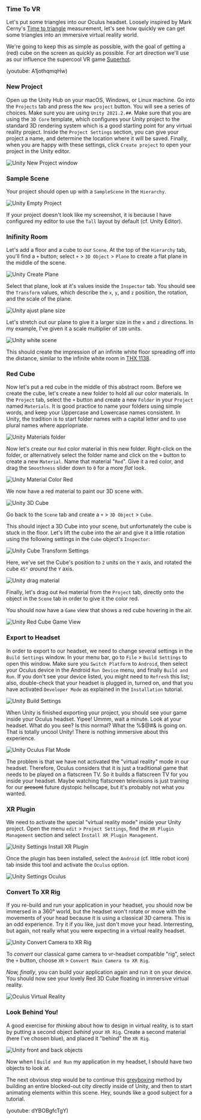 ### Time To VR
Let's put some triangles into our Oculus headset. Loosely inspired by Mark Cerny's [Time to triangle](https://www.youtube.com/watch?v=ph8LyNIT9sg&t=162s) measurement, let's see how quickly we can get some triangles into an immersive virtual reality world.

We're going to keep this as simple as possible, with the goal of getting a (red) cube on the screen as quickly as possible. For art direction we'll use as our influence the supercool VR game [Superhot](https://superhotgame.com).

(youtube: A1jothqmqHw)

### New Project
Open up the Unity Hub on your macOS, Windows, or Linux machine. Go into the `Projects` tab and press the `New project` button. You will see a series of choices. Make sure you are using `Unity 2021.2.##`. Make sure that you are using the `3D Core` template, which configures your Unity project to the standard 3D rendering system which is a good starting point for any virtual reality project. Inside the `Project Settings` section, you can give your project a name, and determine the location where it will be saved. Finally, when you are happy with these settings, click `Create project` to open your project in the Unity editor.

![Unity New Project window](unity-new-project-window.jpg)

### Sample Scene
Your project should open up with a `SampleScene` in the `Hierarchy`.

![Unity Empty Project](unity-empty-project.png)

If your project doesn't look like my screenshot, it is because I have configured my editor to use the `Tall` layout by default (cf. Unity Editor).

### Inifinity Room
Let's add a floor and a cube to our `Scene`. At the top of the `Hierarchy` tab, you'll find a `+` button; select `+` > `3D Object` > `Plane` to create a flat plane in the middle of the scene.

![Unity Create Plane](unity-create-plane.jpg)

Select that plane, look at it's values inside the `Inspector` tab. You should see the `Transform` values, which describe the `x`, `y`, and `z` position, the rotation, and the scale of the plane.

![Unity ajust plane size](unity-plane-100-1-100.png)

Let's stretch out our plane to give it a larger size in the `x` and `z` directions. In my example, I've given it a scale multiplier of `100` units.

![Unity white scene](unity-white-scene.png)

This should create the impression of an infinite white floor spreading off into the distance, similar to the infinite white room in [THX 1138](https://www.youtube.com/watch?v=nkQAhpLBok8).

### Red Cube
Now let's put a red cube in the middle of this abstract room. Before we create the cube, let's create a new folder to hold all our color materials. In the `Project` tab, select the `+` button and create a new `Folder` in your `Project` named `Materials`. It is good practice to name your folders using simple words, and keep your Uppercase and Lowercase names consistent. In Unity, the tradition is to start folder names with a capital letter and to use plural names where appriopriate.

![Unity Materials folder](unity-materials-folder.png)

Now let's create our `Red` color material in this new folder. Right-click on the folder, or alternatively select the folder name and click on the `+` button to create a new `Material`. Name that material "`Red`". Give it a red color, and drag the `Smoothness` slider down to `0` for a more *flat* look.

![Unity Material Color Red](unity-material-color-red.png)

We now have a red material to paint our 3D scene with.

![Unity 3D Cube](unity-create-cube.png)

Go back to the `Scene` tab and create a `+` > `3D Object` > `Cube`.

This should inject a 3D Cube into your scene, but unfortunately the cube is stuck in the floor. Let's lift the cube into the air and give it a little rotation using the following settings in the `Cube` object's `Inspector`:

![Unity Cube Transform Settings](unity-3d-cube-transform.png)

Here, we've set the Cube's position to `2` units on the `Y` axis, and rotated the cube `45°` *around* the `Y` axis.

![Unity drag material](unity-drag-material.png)

Finally, let's drag out `Red` material from the `Project` tab, directly onto the object in the `Scene` tab in order to give it the color red.

You should now have a `Game` view that shows a red cube hovering in the air.

![Unity Red Cube Game View](unity-red-cube-game-view.png)

### Export to Headset
In order to export to our headset, we need to change several settings in the `Build Settings` window. In your menu bar, go to `File` > `Build Settings` to open this window. Make sure you `Switch Platform` to `Android`, then select your Oculus device in the Android `Run Device` menu, and finally `Build and Run`. If you don't see your device listed, you might need to `Refresh` this list; also, double-check that your headset is plugged in, turned on, and that you have activated `Developer Mode` as explained in the `Installation` tutorial.

![Unity Build Settings](unity-build-settings.png)

When Unity is finished exporting your project, you should see your game inside your Oculus headset. Yipee! Ummm, wait a minute. Look at your headset. What do you see? Is this normal? What the %$@#& is going on. That is totally uncool Unity! There is nothing immersive about this experience.

![Unity Oculus Flat Mode](unity-oculus-flat-mode.png)

The problem is that we have not activated the "virtual reality" mode in our headset. Therefore, Oculus considers that it is just a traditional game that needs to be played on a flatscreen TV. So it builds a flatscreen TV for you inside your headset. Maybe watching flatscreen televisions is just training for our ~~present~~ future dystopic hellscape, but it's probably not what you wanted.

### XR Plugin
We need to activate the special "virtual reality mode" inside your Unity project. Open the menu `edit` > `Project Settings`, find the `XR Plugin Management` section and select `Install XR Plugin Management`.

![Unity Settings Install XR Plugin](unity-settings-xr-plugin.png)

Once the plugin has been installed, select the `Android` (cf. little robot icon) tab inside this tool and activate the `Oculus` option.

![Unity Settings Oculus](unity-settings-android-oculus.png)

### Convert To XR Rig
If you re-build and run your application in your headset, you should now be immersed in a 360° world, but the headset won't rotate or move with the movements of your head because it is using a classical 3D camera. This is an odd experience. Try it if you like, just don't move your head. Interresting, but again, not really what you were expecting in a virtual reality headset.

![Unity Convert Camera to XR Rig](unity-convert-to-xr-rig.png)

To *convert* our classical game camera to vr-headset compatible "rig", select the `+` button, choose `XR` > `Convert Main Camera to XR Rig`.

*Now, finally*, you can build your application again and run it on your device. You should now see your lovely Red 3D Cube floating in immersive virtual reality.

![Oculus Virtual Reality](oculus-hello-xr.png)

### Look Behind You!
A good exercise for *thinking* about how to design in virtual reality, is to start by putting a second object *behind* your `XR Rig`. Create a second material (here I've chosen blue), and placed it "behind" the `XR Rig`.

![Unity front and back objects](unity-vr-front-back-objects.png)

Now when I `Build and Run` my application in my headset, I should have two objects to look at.

The next obvious step would be to continue this [greyboxing](https://www.youtube.com/watch?v=dYBOBgfcTgY) method by building an entire blocked-out city directly inside of Unity, and then to start animating elements within this scene. Hey, sounds like a good subject for a tutorial.

(youtube: dYBOBgfcTgY)